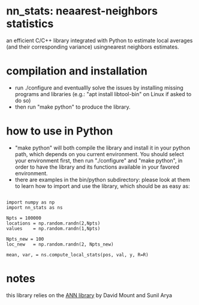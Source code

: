 # nn_stats: neaarest-neighbors statistics
an efficient C/C++ library integrated with Python to estimate local averages (and their corresponding variance) usingnearest neighbors estimates.

# compilation and installation
- run ./configure and eventuallly solve the issues by installing missing programs and libraries (e.g.: "apt install libtool-bin" on Linux if asked to do so)
- then run "make python" to produce the library.
  
# how to use in Python
- "make python" will both compile the library and install it in your python path, which depends on you current environment. You should select your environment first, then run "./configure" and "make python", in order to have the library and its functions available in your favored environment.
- there are examples in the bin/python subdirectory: please look at them to learn how to import and use the library, which should be as easy as:
<pre><code>
import numpy as np
import nn_stats as ns

Npts = 100000
locations = np.random.randn(2,Npts)
values    = np.random.randn(1,Npts)

Npts_new = 100
loc_new   = np.random.randn(2, Npts_new)

mean, var, = ns.compute_local_stats(pos, val, y, R=R)
</code></pre>

# notes

this library relies on the [ANN library](http://www.cs.umd.edu/~mount/ANN/) by David Mount and Sunil Arya
